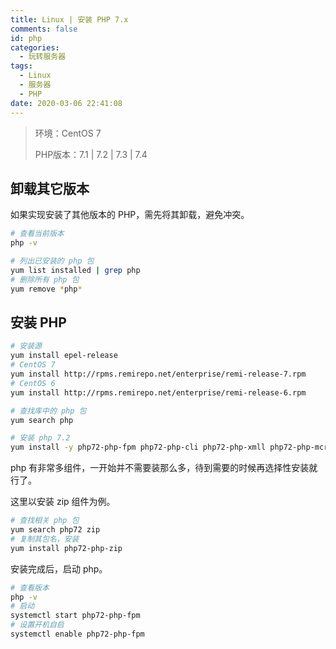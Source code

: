 ```yaml
---
title: Linux | 安装 PHP 7.x
comments: false
id: php
categories:
  - 玩转服务器
tags:
  - Linux
  - 服务器
  - PHP
date: 2020-03-06 22:41:08
---
```


> 环境：CentOS 7
>
> PHP版本：7.1 | 7.2 | 7.3 | 7.4

## 卸载其它版本

如果实现安装了其他版本的 PHP，需先将其卸载，避免冲突。

```bash
# 查看当前版本
php -v

# 列出已安装的 php 包
yum list installed | grep php
# 删除所有 php 包
yum remove *php*
```

<!-- more -->

## 安装 PHP

```bash
# 安装源
yum install epel-release
# CentOS 7
yum install http://rpms.remirepo.net/enterprise/remi-release-7.rpm
# CentOS 6
yum install http://rpms.remirepo.net/enterprise/remi-release-6.rpm

# 查找库中的 php 包
yum search php

# 安装 php 7.2
yum install -y php72-php-fpm php72-php-cli php72-php-xmll php72-php-mcrypt php72-php-mysqlnd php72-php-pdo
```

php 有非常多组件，一开始并不需要装那么多，待到需要的时候再选择性安装就行了。

这里以安装 zip 组件为例。

```bash
# 查找相关 php 包
yum search php72 zip
# 复制其包名，安装
yum install php72-php-zip
```

安装完成后，启动 php。

```bash
# 查看版本
php -v
# 启动
systemctl start php72-php-fpm
# 设置开机自启
systemctl enable php72-php-fpm
```